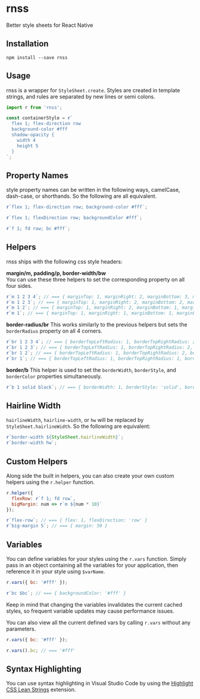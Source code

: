 # rnss

Better style sheets for React Native

## Installation

`npm install --save rnss`

## Usage

rnss is a wrapper for `StyleSheet.create`. Styles are created in template strings, and rules are separated by new lines or semi colons.

```javascript
import r from 'rnss';

const containerStyle = r`
  flex 1; flex-direction row
  background-color #fff
  shadow-opacity {
    width 4
    height 5
  }
`;
```

## Property Names

style property names can be written in the following ways, camelCase, dash-case, or shorthands. So the following are all equivalent.

```javascript
r`flex 1; flex-direction row; background-color #fff`;

r`flex 1; flexDirection row; backgroundColor #fff`;

r`f 1; fd row; bc #fff`;
```

## Helpers

rnss ships with the following css style headers:

**margin/m, padding/p, border-width/bw**  
You can use these three helpers to set the corresponding property on all four sides.

```javascript
r`m 1 2 3 4`; // === { marginTop: 1, marginRight: 2, marginBottom: 3, marginLeft: 4 }
r`m 1 2 3`; // === { marginTop: 1, marginRight: 2, marginBottom: 2, marginLeft: 2 }
r`m 1 2`; // === { marginTop: 1, marginRight: 2, marginBottom: 1, marginLeft: 2 }
r`m 1`; // === { marginTop: 1, marginRight: 1, marginBottom: 1, marginLeft: 1 }
```

**border-radius/br**
This works similarly to the previous helpers but sets the `borderRadius` property on all 4 corners.

```javascript
r`br 1 2 3 4`; // === { borderTopLeftRadius: 1, borderTopRightRadius: 2, borderBottomRightRadius: 3, borderBottomLeftRadius: 4 }
r`br 1 2 3`; // === { borderTopLeftRadius: 1, borderTopRightRadius: 2, borderBottomRightRadius: 3, borderBottomLeftRadius: 2 }
r`br 1 2`; // === { borderTopLeftRadius: 1, borderTopRightRadius: 2, borderBottomRightRadius: 1, borderBottomLeftRadius: 2 }
r`br 1`; // === { borderTopLeftRadius: 1, borderTopRightRadius: 1, borderBottomRightRadius: 1, borderBottomLeftRadius: 1 }
```

**border/b**
This helper is used to set the `borderWidth`, `borderStyle`, and `borderColor` properties simultaneously.

```javascript
r`b 1 solid black`; // === { borderWidth: 1, borderStyle: 'solid', borderColor: 'black' }
```

## Hairline Width

`hairlineWidth`, `hairline-width`, or `hw` will be replaced by `StyleSheet.hairlineWidth`. So the following are equivalent:

```javascript
r`border-width ${StyleSheet.hairlineWidth}`;
r`border-width hw`;
```

## Custom Helpers

Along side the built in helpers, you can also create your own custom helpers using the `r.helper` function.

```javascript
r.helper({
  flexRow: r`f 1; fd row`,
  bigMargin: num => r`m ${num * 10}`
});

r`flex-row`; // === { flex: 1, flexDirection: 'row' }
r`big-margin 5`; // === { margin: 50 }
```

## Variables

You can define variables for your styles using the `r.vars` function. Simply pass in an object containing all the variables for your application, then reference it in your style using `$varName`.

```javascript
r.vars({ bc: '#fff' });

r`bc $bc`; // === { backgroundColor: '#fff' }
```

Keep in mind that changing the variables invalidates the current cached styles, so frequent variable updates may cause performance issues.

You can also view all the current defined vars by calling `r.vars` without any parameters.

```javascript
r.vars({ bc: '#fff' });

r.vars().bc; // === '#fff'
```

## Syntax Highlighting

You can use syntax highlighting in Visual Studio Code by using the [Highlight CSS Lean Strings](https://marketplace.visualstudio.com/items?itemName=fuzetsu.highlight-css-lean-strings) extension.
